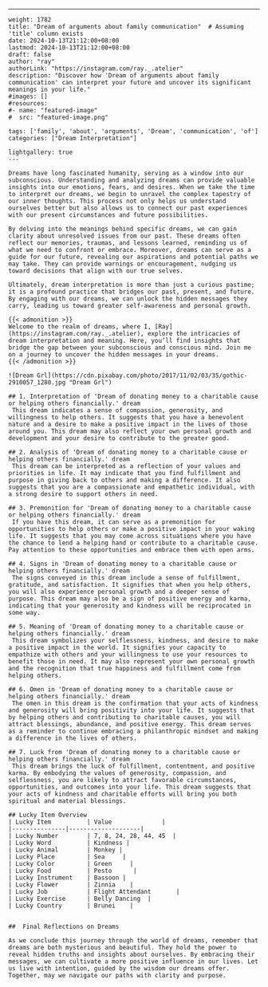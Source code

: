 ---
    weight: 1782
    title: "Dream of arguments about family communication"  # Assuming 'title' column exists
    date: 2024-10-13T21:12:00+08:00
    lastmod: 2024-10-13T21:12:00+08:00
    draft: false
    author: "ray"
    authorLink: "https://instagram.com/ray._.atelier"
    description: "Discover how 'Dream of arguments about family communication' can interpret your future and uncover its significant meanings in your life."
    #images: []
    #resources:
    #- name: "featured-image"
    #  src: "featured-image.png"
    
    tags: ['family', 'about', 'arguments', 'Dream', 'communication', 'of']
    categories: ["Dream Interpretation"]
    
    lightgallery: true
    ---
    
    Dreams have long fascinated humanity, serving as a window into our subconscious. Understanding and analyzing dreams can provide valuable insights into our emotions, fears, and desires. When we take the time to interpret our dreams, we begin to unravel the complex tapestry of our inner thoughts. This process not only helps us understand ourselves better but also allows us to connect our past experiences with our present circumstances and future possibilities.
    
    By delving into the meanings behind specific dreams, we can gain clarity about unresolved issues from our past. These dreams often reflect our memories, traumas, and lessons learned, reminding us of what we need to confront or embrace. Moreover, dreams can serve as a guide for our future, revealing our aspirations and potential paths we may take. They can provide warnings or encouragement, nudging us toward decisions that align with our true selves.
    
    Ultimately, dream interpretation is more than just a curious pastime; it is a profound practice that bridges our past, present, and future. By engaging with our dreams, we can unlock the hidden messages they carry, leading us toward greater self-awareness and personal growth.
    
    {{< admonition >}}
    Welcome to the realm of dreams, where I, [Ray](https://instagram.com/ray._.atelier), explore the intricacies of dream interpretation and meaning. Here, you’ll find insights that bridge the gap between your subconscious and conscious mind. Join me on a journey to uncover the hidden messages in your dreams.
    {{< /admonition >}}
    
    ![Dream Grl](https://cdn.pixabay.com/photo/2017/11/02/03/35/gothic-2910057_1280.jpg "Dream Grl")
    
    ## 1. Interpretation of 'Dream of donating money to a charitable cause or helping others financially.' dream
     This dream indicates a sense of compassion, generosity, and willingness to help others. It suggests that you have a benevolent nature and a desire to make a positive impact in the lives of those around you. This dream may also reflect your own personal growth and development and your desire to contribute to the greater good.
    
    ## 2. Analysis of 'Dream of donating money to a charitable cause or helping others financially.' dream
     This dream can be interpreted as a reflection of your values and priorities in life. It may indicate that you find fulfillment and purpose in giving back to others and making a difference. It also suggests that you are a compassionate and empathetic individual, with a strong desire to support others in need.
    
    ## 3. Premonition for 'Dream of donating money to a charitable cause or helping others financially.' dream
     If you have this dream, it can serve as a premonition for opportunities to help others or make a positive impact in your waking life. It suggests that you may come across situations where you have the chance to lend a helping hand or contribute to a charitable cause. Pay attention to these opportunities and embrace them with open arms.
    
    ## 4. Signs in 'Dream of donating money to a charitable cause or helping others financially.' dream
     The signs conveyed in this dream include a sense of fulfillment, gratitude, and satisfaction. It signifies that when you help others, you will also experience personal growth and a deeper sense of purpose. This dream may also be a sign of positive energy and karma, indicating that your generosity and kindness will be reciprocated in some way.
    
    ## 5. Meaning of 'Dream of donating money to a charitable cause or helping others financially.' dream
     This dream symbolizes your selflessness, kindness, and desire to make a positive impact in the world. It signifies your capacity to empathize with others and your willingness to use your resources to benefit those in need. It may also represent your own personal growth and the recognition that true happiness and fulfillment come from helping others.
    
    ## 6. Omen in 'Dream of donating money to a charitable cause or helping others financially.' dream
     The omen in this dream is the confirmation that your acts of kindness and generosity will bring positivity into your life. It suggests that by helping others and contributing to charitable causes, you will attract blessings, abundance, and positive energy. This dream serves as a reminder to continue embracing a philanthropic mindset and making a difference in the lives of others.
    
    ## 7. Luck from 'Dream of donating money to a charitable cause or helping others financially.' dream
     This dream brings the luck of fulfillment, contentment, and positive karma. By embodying the values of generosity, compassion, and selflessness, you are likely to attract favorable circumstances, opportunities, and outcomes into your life. This dream suggests that your acts of kindness and charitable efforts will bring you both spiritual and material blessings.
    
    ## Lucky Item Overview
    | Lucky Item          | Value              |
    |---------------|--------------------|
    | Lucky Number        | 7, 8, 24, 28, 44, 45  |
    | Lucky Word          | Kindness |
    | Lucky Animal        | Monkey |
    | Lucky Place         | Sea     |
    | Lucky Color         | Green     |
    | Lucky Food          | Pesto      |
    | Lucky Instrument    | Bassoon |
    | Lucky Flower        | Zinnia    |
    | Lucky Job           | Flight Attendant       |
    | Lucky Exercise      | Belly Dancing  |
    | Lucky Country       | Brunei    |
    
    
    ##  Final Reflections on Dreams
    
    As we conclude this journey through the world of dreams, remember that dreams are both mysterious and beautiful. They hold the power to reveal hidden truths and insights about ourselves. By embracing their messages, we can cultivate a more positive influence in our lives. Let us live with intention, guided by the wisdom our dreams offer. Together, may we navigate our paths with clarity and purpose.
    